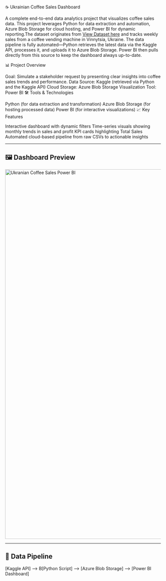 ☕ Ukrainian Coffee Sales Dashboard

A complete end-to-end data analytics project that visualizes coffee sales data. This project leverages Python for data extraction and automation, Azure Blob Storage for cloud hosting, and Power BI for dynamic reporting.The dataset originates from [View Dataset here](https://www.kaggle.com/datasets/ihelon/coffee-sales/data?select=index_2.csv) and tracks weekly sales from a coffee vending machine in Vinnytsia, Ukraine. The data pipeline is fully automated—Python retrieves the latest data via the Kaggle API, processes it, and uploads it to Azure Blob Storage. Power BI then pulls directly from this source to keep the dashboard always up-to-date.

📊 Project Overview

Goal: Simulate a stakeholder request by presenting clear insights into coffee sales trends and performance.
Data Source: Kaggle (retrieved via Python and the Kaggle API)
Cloud Storage: Azure Blob Storage
Visualization Tool: Power BI
🛠️ Tools & Technologies

Python (for data extraction and transformation)
Azure Blob Storage (for hosting processed data)
Power BI (for interactive visualizations)
📈 Key Features

Interactive dashboard with dynamic filters
Time-series visuals showing monthly trends in sales and profit
KPI cards highlighting Total Sales
Automated cloud-based pipeline from raw CSVs to actionable insights

---

## 🖼️ Dashboard Preview

<img width="1196" alt="Ukranian Coffee Sales Power BI" src="https://github.com/user-attachments/assets/07693c68-f546-4d95-89b2-98b400224286" />


---

## 🔁 Data Pipeline
 [Kaggle API] --> B[Python Script] --> [Azure Blob Storage] --> [Power BI Dashboard]
